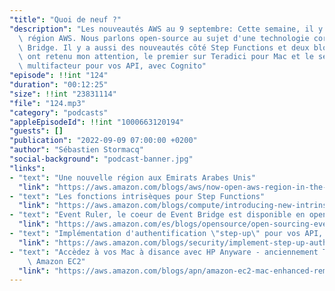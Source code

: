 ```yaml
---
"title": "Quoi de neuf ?"
"description": "Les nouveautés AWS au 9 septembre: Cette semaine, il y a une nouvelle\
  \ région AWS. Nous parlons open-source au sujet d'une technologie core de Event\
  \ Bridge. Il y a aussi des nouveautés côté Step Functions et deux blog posts qui\
  \ ont retenu mon attention, le premier sur Teradici pour Mac et le second sur l'authentification\
  \ multifacteur pour vos API, avec Cognito"
"episode": !!int "124"
"duration": "00:12:25"
"size": !!int "23831114"
"file": "124.mp3"
"category": "podcasts"
"appleEpisodeId": !!int "1000663120194"
"guests": []
"publication": "2022-09-09 07:00:00 +0200"
"author": "Sébastien Stormacq"
"social-background": "podcast-banner.jpg"
"links":
- "text": "Une nouvelle région aux Emirats Arabes Unis"
  "link": "https://aws.amazon.com/blogs/aws/now-open-aws-region-in-the-united-arab-emirates-uae/"
- "text": "Les fonctions intrisèques pour Step Functions"
  "link": "https://aws.amazon.com/blogs/compute/introducing-new-intrinsic-functions-for-aws-step-functions/"
- "text": "Event Ruler, le coeur de Event Bridge est disponible en open-source"
  "link": "https://aws.amazon.com/es/blogs/opensource/open-sourcing-event-ruler/"
- "text": "Implémentation d'authentification \"step-up\" pour vos API, avec Cognito"
  "link": "https://aws.amazon.com/blogs/security/implement-step-up-authentication-with-amazon-cognito-part-1-solution-overview/"
- "text": "Accèdez à vos Mac à disance avec HP Anyware - anciennement Teradici - sur\
    \ Amazon EC2"
  "link": "https://aws.amazon.com/blogs/apn/amazon-ec2-mac-enhanced-remote-access-with-hp-anyware/"
---
```

